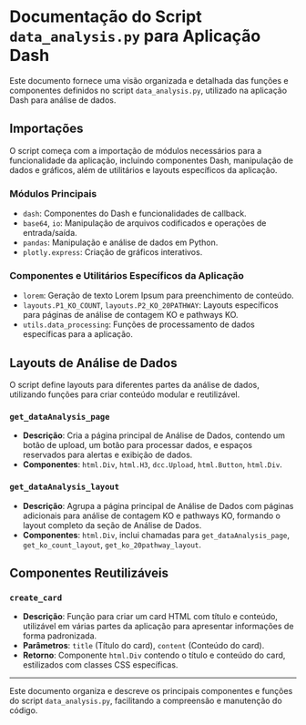 # Documentação do Script `data_analysis.py` para Aplicação Dash

Este documento fornece uma visão organizada e detalhada das funções e componentes definidos no script `data_analysis.py`, utilizado na aplicação Dash para análise de dados.

## Importações

O script começa com a importação de módulos necessários para a funcionalidade da aplicação, incluindo componentes Dash, manipulação de dados e gráficos, além de utilitários e layouts específicos da aplicação.

### Módulos Principais

- `dash`: Componentes do Dash e funcionalidades de callback.
- `base64`, `io`: Manipulação de arquivos codificados e operações de entrada/saída.
- `pandas`: Manipulação e análise de dados em Python.
- `plotly.express`: Criação de gráficos interativos.

### Componentes e Utilitários Específicos da Aplicação

- `lorem`: Geração de texto Lorem Ipsum para preenchimento de conteúdo.
- `layouts.P1_KO_COUNT`, `layouts.P2_KO_20PATHWAY`: Layouts específicos para páginas de análise de contagem KO e pathways KO.
- `utils.data_processing`: Funções de processamento de dados específicas para a aplicação.

## Layouts de Análise de Dados

O script define layouts para diferentes partes da análise de dados, utilizando funções para criar conteúdo modular e reutilizável.

### `get_dataAnalysis_page`

- **Descrição**: Cria a página principal de Análise de Dados, contendo um botão de upload, um botão para processar dados, e espaços reservados para alertas e exibição de dados.
- **Componentes**: `html.Div`, `html.H3`, `dcc.Upload`, `html.Button`, `html.Div`.

### `get_dataAnalysis_layout`

- **Descrição**: Agrupa a página principal de Análise de Dados com páginas adicionais para análise de contagem KO e pathways KO, formando o layout completo da seção de Análise de Dados.
- **Componentes**: `html.Div`, inclui chamadas para `get_dataAnalysis_page`, `get_ko_count_layout`, `get_ko_20pathway_layout`.

## Componentes Reutilizáveis

### `create_card`

- **Descrição**: Função para criar um card HTML com título e conteúdo, utilizável em várias partes da aplicação para apresentar informações de forma padronizada.
- **Parâmetros**: `title` (Título do card), `content` (Conteúdo do card).
- **Retorno**: Componente `html.Div` contendo o título e conteúdo do card, estilizados com classes CSS específicas.

---

Este documento organiza e descreve os principais componentes e funções do script `data_analysis.py`, facilitando a compreensão e manutenção do código.
